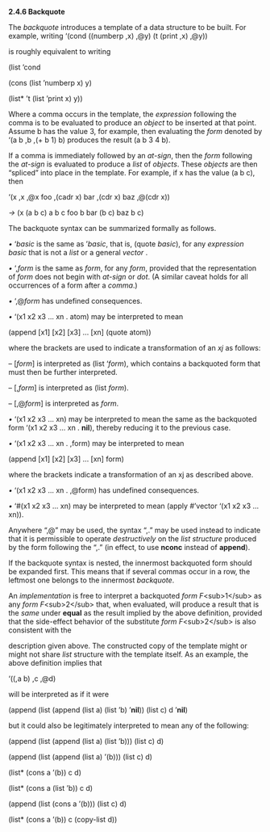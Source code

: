 **2.4.6 Backquote**

 

The *backquote* introduces a template of a data structure to be built. For example, writing ‘(cond ((numberp ,x) ,@y) (t (print ,x) ,@y)) 

is roughly equivalent to writing 

(list ’cond 

(cons (list ’numberp x) y) 

(list\* ’t (list ’print x) y)) 

Where a comma occurs in the template, the *expression* following the comma is to be evaluated to produce an *object* to be inserted at that point. Assume b has the value 3, for example, then evaluating the *form* denoted by ‘(a b ,b ,(+ b 1) b) produces the result (a b 3 4 b). 

If a comma is immediately followed by an *at-sign*, then the *form* following the *at-sign* is evaluated to produce a *list* of *objects*. These *objects* are then “spliced” into place in the template. For example, if x has the value (a b c), then 

‘(x ,x ,@x foo ,(cadr x) bar ,(cdr x) baz ,@(cdr x)) 

*→* (x (a b c) a b c foo b bar (b c) baz b c)  



The backquote syntax can be summarized formally as follows. 

*•* ‘*basic* is the same as ’*basic*, that is, (quote *basic*), for any *expression basic* that is not a *list* or a general *vector* . 

*•* ‘,*form* is the same as *form*, for any *form*, provided that the representation of *form* does not begin with *at-sign* or *dot*. (A similar caveat holds for all occurrences of a form after a *comma*.) 

*•* ‘,@*form* has undefined consequences. 

*•* ‘(x1 x2 x3 ... xn . atom) may be interpreted to mean 

(append [x1] [x2] [x3] ... [xn] (quote atom)) 

where the brackets are used to indicate a transformation of an *xj* as follows: 

– [*form*] is interpreted as (list ‘*form*), which contains a backquoted form that must then be further interpreted. 

– [,*form*] is interpreted as (list *form*). 

– [,@*form*] is interpreted as *form*. 

*•* ‘(x1 x2 x3 ... xn) may be interpreted to mean the same as the backquoted form ‘(x1 x2 x3 ... xn . **nil**), thereby reducing it to the previous case. 

*•* ‘(x1 x2 x3 ... xn . ,form) may be interpreted to mean 

(append [x1] [x2] [x3] ... [xn] form) 

where the brackets indicate a transformation of an xj as described above. 

*•* ‘(x1 x2 x3 ... xn . ,@form) has undefined consequences. 

*•* ‘#(x1 x2 x3 ... xn) may be interpreted to mean (apply #’vector ‘(x1 x2 x3 ... xn)). 

Anywhere “,@” may be used, the syntax “,.” may be used instead to indicate that it is permissible to operate *destructively* on the *list structure* produced by the form following the “,.” (in effect, to use **nconc** instead of **append**). 

If the backquote syntax is nested, the innermost backquoted form should be expanded first. This means that if several commas occur in a row, the leftmost one belongs to the innermost *backquote*. 

An *implementation* is free to interpret a backquoted *form F*\<sub\>1\</sub\> as any *form F*\<sub\>2\</sub\> that, when evaluated, will produce a result that is the *same* under **equal** as the result implied by the above definition, provided that the side-effect behavior of the substitute *form F*\<sub\>2\</sub\> is also consistent with the  



description given above. The constructed copy of the template might or might not share *list* structure with the template itself. As an example, the above definition implies that 

‘((,a b) ,c ,@d) 

will be interpreted as if it were 

(append (list (append (list a) (list ’b) ’**nil**)) (list c) d ’**nil**) 

but it could also be legitimately interpreted to mean any of the following: 

(append (list (append (list a) (list ’b))) (list c) d) 

(append (list (append (list a) ’(b))) (list c) d) 

(list\* (cons a ’(b)) c d) 

(list\* (cons a (list ’b)) c d) 

(append (list (cons a ’(b))) (list c) d) 

(list\* (cons a ’(b)) c (copy-list d)) 

